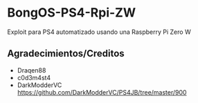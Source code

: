 # BongOS-PS4-Rpi-ZW
Exploit para PS4 automatizado usando una Raspberry Pi Zero W

## Agradecimientos/Creditos
- Draqen88
- c0d3m4st4
- DarkModderVC https://github.com/DarkModderVC/PS4JB/tree/master/900
